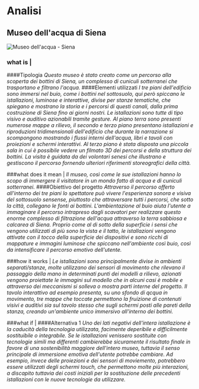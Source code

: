 # Analisi

## Museo dell'acqua di Siena
![Museo dell'acqua - Siena](http://www.studioazzurro.com/images/works/IMG-3449.jpg)

### what is |
####Tipologia 
*Questo museo è stato creato come un percorso alla scoperta dei bottini di Siena, un complesso di cuniculi sotterranei che trasportano e filtrano l'acqua.*
####Elementi utilizzati
*I tre piani dell'edificio sono immersi nel buio, come i bottini nel sottosuolo, qui però spiccano le istallazioni, luminose e interattive, divise per stanze tematiche, che spiegano e mostrano la storia e i percorsi di questi canali, dalla prima costruzione di Siena fino ai giorni nostri. Le istallazioni sono tutte di tipo visivo e auditivo azionabili tramite gesture.*
*Al piano terra sono presenti numerose mappe a rilievo, il secondo e terzo piano presentano istallazioni e riproduzioni tridimensionali dell'edificio che durante la narrazione si scompongono mostrando i flussi interni dell'acqua, libri e tavoli con proiezioni e schermi interattivi. Al terzo piano è stata disposta una piccola sala in cui è possibile vedere un filmato 3D dei percorsi e della struttura dei bottini. La visita è guidata da dei volontari senesi che illustrano e gestiscono il percorso fornendo ulteriori riferimenti storeografici della città.*

###what does it mean |
*Il museo, così come le sue istallazioni hanno lo scopo di immergere il visitatore in un mondo fatto di acqua e di cuniculi sotterranei.*
####Obiettivo del progetto
*Attraverso il percorso offerto all'interno dei tre piani lo spettatore può vivere l'esperienza sonora e visiva del sottosuolo sensense, piuttosto che attraversare tutti i percorsi, che sotto la città, collegano le fonti ai bottini. L'ambientazione al buio aiuta l'utente a immaginare il percorso intrapreso dagli scavatori per realizzare questo enorme complesso di filtrazione dell'acqua attraverso la terra sabbiosa e calcarea di Siena. Proprio come al di sotto della superficie i sensi che vengono utilizzati di più sono la vista e il tatto, le istallazioni vengono attivate con il tocco della superficie dei dispositivi e sono ricchi di mappature e immagini luminose che spiccano nell'ambiente così buio, così da intensificare il percorso emotivo dell'utente.*

###how it works | 
*Le istallazioni sono principalmente divise in ambienti separati/stanze, molte utilizzano dei sensori di movimento che rilevano il passaggio della mano in determinati punti dei modelli a rilievo, azionati vengono proiettate le immagini sul modello che in alcuni casi è mobile e attraverso dei meccanismi si solleva o mostra parti interne del progetto. Il tavolo interattivo ad esempio presenta, su uno sfondo di qcqua in movimento, tre mappe che toccate permettono la fruizione di contenuti visivi e auditivi sia sul tavolo stesso che sugli schermi posti alle pareti della stanza, creando un'ambiente unico immersivo all'interno dei bottini.*

###what if | 
####Alternativa 1
*Uno dei lati negativi dell'intera istallazione è la caducità della tecnologia utilizzata, facimente deperibile e difficilmente sostituibile o integrabile. Se le istallazioni venissero sostituite con tecnologie simili ma differenti cambierebbe sicuramente il risultato finale in favore di una sostenibilità maggiore dell'intero museo, tuttavia il senso principale di immersione emotiva dell'utente potrebbe cambiare. Ad esempio, invece delle proiezioni e dei sensori di moviemento, potrebbero essere utilizzati degli schermi touch, che permettono molte più interazioni, a discapito tuttavia dei costi iniziali per la sostituzione delle precedenti istallazioni con le nuove tecnologie da utilizzare.*
